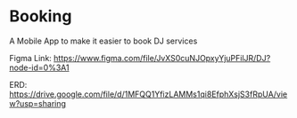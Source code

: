 # Booking
A Mobile App to make it easier to book DJ services


Figma Link: https://www.figma.com/file/JvXS0cuNJOpxyYjuPFilJR/DJ?node-id=0%3A1

ERD: https://drive.google.com/file/d/1MFQQ1YfizLAMMs1qi8EfphXsjS3fRpUA/view?usp=sharing
